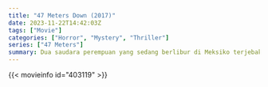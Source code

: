 ```yaml
---
title: "47 Meters Down (2017)"
date: 2023-11-22T14:42:03Z
tags: ["Movie"]
categories: ["Horror", "Mystery", "Thriller"]
series: ["47 Meters"]
summary: Dua saudara perempuan yang sedang berlibur di Meksiko terjebak dalam kandang hiu di dasar laut. Dengan sisa oksigen kurang dari satu jam dan hiu putih besar berputar-putar di dekatnya, mereka harus berjuang untuk bertahan hidup.
---
```


<mux-player stream-type="on-demand"
src="https://kp3d-my.sharepoint.com/personal/ryoo_kp3d_onmicrosoft_com/_layouts/15/download.aspx?share=ETKXE8knTplOj4dW8a8p9MkBhn69_IihI6TR1dzSEVu5Zg" prefer-playback="mse" controls>

</mux-player>


{{< movieinfo id="403119" >}}

<script src="https://cdn.jsdelivr.net/npm/@mux/mux-player"></script>

 <script type="application/ld+json ">
{
"@context": "https://schema.org/",
"@type": "VideoObject",
"name": "47 Meters Down (2017)",
"contentUrl": "https://stream.mux.com/R8hFXUP8whLjYr1c9200dO9JMzWpgZ02AXjIYwOIok8Z8.m3u8",
"thumbnailUrl": "https://www.themoviedb.org/t/p/original/kdSkhQQHjfHD1SjDln0JDurLX1Y.jpg?width=314&fit_mode=preserve&time=25",
"uploadDate": "2023-11-22T14:42:03Z",
}

</script>